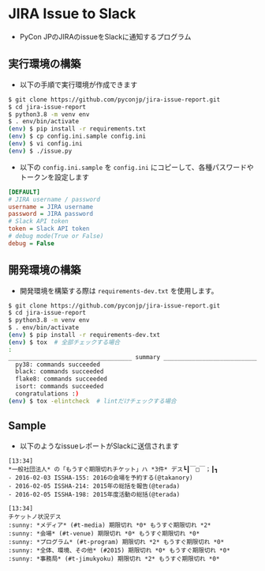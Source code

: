 # JIRA Issue to Slack

* PyCon JPのJIRAのissueをSlackに通知するプログラム

## 実行環境の構築

* 以下の手順で実行環境が作成できます

```bash
$ git clone https://github.com/pyconjp/jira-issue-report.git
$ cd jira-issue-report
$ python3.8 -m venv env
$ . env/bin/activate
(env) $ pip install -r requirements.txt
(env) $ cp config.ini.sample config.ini
(env) $ vi config.ini
(env) $ ./issue.py
```

* 以下の `config.ini.sample` を `config.ini` にコピーして、各種パスワードやトークンを設定します

```ini
[DEFAULT]
# JIRA username / password
username = JIRA username
password = JIRA password
# Slack API token
token = Slack API token
# debug mode(True or False)
debug = False
```

## 開発環境の構築

* 開発環境を構築する際は `requirements-dev.txt` を使用します。

```bash
$ git clone https://github.com/pyconjp/jira-issue-report.git
$ cd jira-issue-report
$ python3.8 -m venv env
$ . env/bin/activate
(env) $ pip install -r requirements-dev.txt
(env) $ tox  # 全部チェックする場合
:
___________________________________ summary ____________________________________
  py38: commands succeeded
  black: commands succeeded
  flake8: commands succeeded
  isort: commands succeeded
  congratulations :)
(env) $ tox -elintcheck  # lintだけチェックする場合
```

## Sample

* 以下のようなissueレポートがSlackに送信されます

```
[13:34] 
​*一般社団法人*​ の「もうすぐ期限切れチケット」ハ ​*3件*​ デス┗┃￣□￣；┃┓ 
- 2016-02-03 ISSHA-155: 2016の会場を予約する(@takanory)
- 2016-02-05 ISSHA-214: 2015年の総括を報告(@terada)
- 2016-02-05 ISSHA-198: 2015年度活動の総括(@terada)

[13:34] 
チケットノ状況デス
:sunny: ​*メディア*​ (#t-media) 期限切れ ​*0*​ もうすぐ期限切れ ​*2*​
:sunny: ​*会場*​ (#t-venue) 期限切れ ​*0*​ もうすぐ期限切れ ​*0*​
:sunny: ​*プログラム*​ (#t-program) 期限切れ ​*2*​ もうすぐ期限切れ ​*0*​
:sunny: ​*全体、環境、その他*​ (#2015) 期限切れ ​*0*​ もうすぐ期限切れ ​*0*​
:sunny: ​*事務局*​ (#t-jimukyoku) 期限切れ ​*2*​ もうすぐ期限切れ ​*0*​
```
